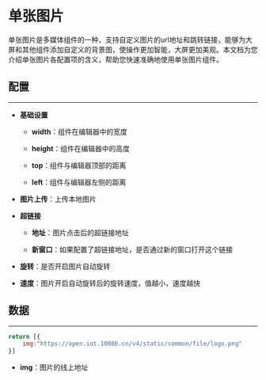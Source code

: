 # 单张图片

单张图片是多媒体组件的一种，支持自定义图片的url地址和跳转链接，能够为大屏和其他组件添加自定义的背景图，使操作更加智能，大屏更加美观。本文档为您介绍单张图片各配置项的含义，帮助您快速准确地使用单张图片组件。


## 配置

---

- **基础设置**

    - **width**：组件在编辑器中的宽度

    - **height**：组件在编辑器中的高度

    - **top**：组件与编辑器顶部的距离

    - **left**：组件与编辑器左侧的距离


- **图片上传**：上传本地图片


- **超链接**

    - **地址**：图片点击后的超链接地址

    - **新窗口**：如果配置了超链接地址，是否通过新的窗口打开这个链接


- **旋转**：是否开启图片自动旋转


- **速度**：图片开启自动旋转后的旋转速度，值越小，速度越快




## 数据

---



```javascript
return [{
    img:"https://open.iot.10086.cn/v4/static/common/file/logo.png"
}]
```

- **img**：图片的线上地址